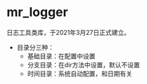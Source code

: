 # mr_logger

日志工具类库，于2021年3月27日正式建立。

- 目录分三种：
    - 基础目录：在配置中设置
    - 分支目录：在dir方法中设置，默认不设置
    - 时间目录：系统自动配置，和日期有关